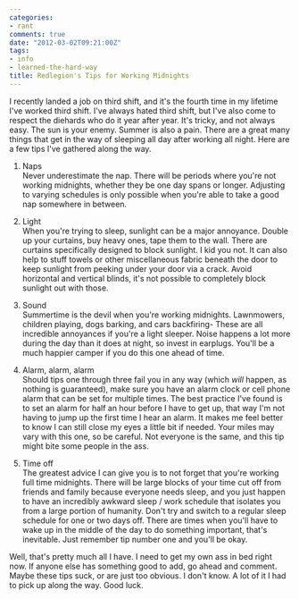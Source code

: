 ```yaml
---
categories:
- rant
comments: true
date: "2012-03-02T09:21:00Z"
tags:
- info
- learned-the-hard-way
title: Redlegion's Tips for Working Midnights
---
```


I recently landed a job on third shift, and it's the fourth time in my lifetime
I've worked third shift. I've always hated third shift, but I've also come to
respect the diehards who do it year after year. It's tricky, and not always
easy. The sun is your enemy. Summer is also a pain. There are a great many
things that get in the way of sleeping all day after working all night. Here are
a few tips I've gathered along the way.

1. Naps  
Never underestimate the nap. There will be periods where you're not working
midnights, whether they be one day spans or longer. Adjusting to varying
schedules is only possible when you're able to take a good nap somewhere in
between.

2. Light  
When you're trying to sleep, sunlight can be a major annoyance. Double up your
curtains, buy heavy ones, tape them to the wall. There are curtains specifically
designed to block sunlight. I kid you not. It can also help to stuff towels or
other miscellaneous fabric beneath the door to keep sunlight from peeking under
your door via a crack. Avoid horizontal and vertical blinds, it's not possible
to completely block sunlight out with those.

3. Sound  
Summertime is the devil when you're working midnights. Lawnmowers, children
playing, dogs barking, and cars backfiring- These are all incredible annoyances
if you're a light sleeper. Noise happens a lot more during the day than it does
at night, so invest in earplugs. You'll be a much happier camper if you do this
one ahead of time.

4. Alarm, alarm, alarm  
Should tips one through three fail you in any way (which *will* happen, as
nothing is guaranteed), make sure you have an alarm clock or cell phone alarm
that can be set for multiple times. The best practice I've found is to set an
alarm for half an hour before I have to get up, that way I'm not having to jump
up the first time I hear an alarm. It makes me feel better to know I can still
close my eyes a little bit if needed. Your miles may vary with this one, so be
careful. Not everyone is the same, and this tip might bite some people in the
ass.

5. Time off  
The greatest advice I can give you is to not forget that you're working full
time midnights. There will be large blocks of your time cut off from friends and
family because everyone needs sleep, and you just happen to have an incredibly
awkward sleep / work schedule that isolates you from a large portion of
humanity. Don't try and switch to a regular sleep schedule for one or two days
off. There are times when you'll have to wake up in the middle of the day to do
something important, that's inevitable. Just remember tip number one and you'll
be okay.  

Well, that's pretty much all I have. I need to get my own ass in bed right now.
If anyone else has something good to add, go ahead and comment. Maybe these tips
suck, or are just too obvious. I don't know. A lot of it I had to pick up along
the way. Good luck.
